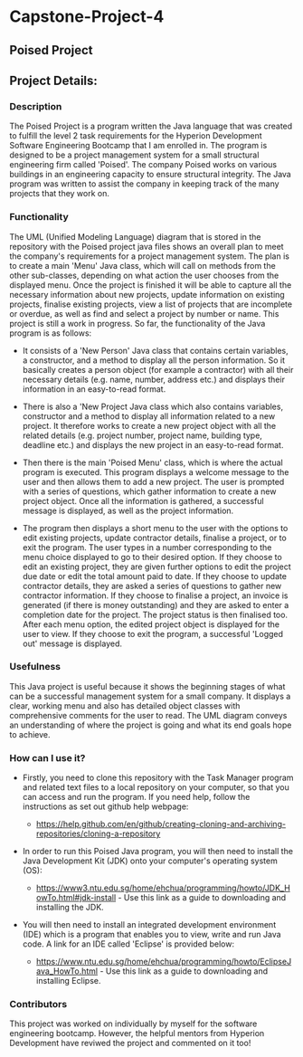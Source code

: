 # Capstone-Project-4
## Poised Project
## Project Details:
### Description
The Poised Project is a program written the Java language that was created to fulfill the level 2 task requirements for the Hyperion Development Software Engineering Bootcamp 
that I am enrolled in. The program is designed to be a project management system for a small structural engineering firm called 'Poised'. The company Poised works on various buildings in an engineering capacity to ensure
structural integrity. The Java program was written to assist the company in keeping track of the many projects that they work on. 

### Functionality
The UML (Unified Modeling Language) diagram that is stored in the repository with the Poised project java files shows an overall plan to meet the company's requirements for a project
management system. The plan is to create a main 'Menu' Java class, which will call on methods from the other sub-classes, depending on what action the user chooses from the displayed menu.
Once the project is finished it will be able to capture all the necessary information about new projects, update information on existing projects, finalise existing projects, 
view a list of projects that are incomplete or overdue, as well as find and select a project by number or name. This project is still a work in progress. So far, the functionality of
the Java program is as follows:

* It consists of a 'New Person' Java class that contains certain variables, a constructor, and a method to display all the person information. So it basically creates a person
object (for example a contractor) with all their necessary details (e.g. name, number, address etc.) and displays their information in an easy-to-read format.

* There is also a 'New Project Java class which also contains variables, constructor and a method to display all information related to a new project. It therefore works to create
a new project object with all the related details (e.g. project number, project name, building type, deadline etc.) and displays the new project in an easy-to-read format.

* Then there is the main 'Poised Menu' class, which is where the actual program is executed. This program displays a welcome message to the user and then allows them to add a new project.
The user is prompted with a series of questions, which gather information to create a new project object. Once all the information is gathered, a successful message is displayed,
as well as the project information. 

* The program then displays a short menu to the user with the options to edit existing projects, update contractor details, finalise a project, or to exit the program.
The user types in a number corresponding to the menu choice displayed to go to their desired option. If they choose to edit an existing project, they are given further options
to edit the project due date or edit the total amount paid to date. If they choose to update contractor details, they are asked a series of questions to gather new contractor information.
If they choose to finalise a project, an invoice is generated (if there is money outstanding) and they are asked to enter a completion date for the project. The project status is then finalised too.
After each menu option, the edited project object is displayed for the user to view. If they choose to exit the program, a successful 'Logged out' message is displayed.

### Usefulness
This Java project is useful because it shows the beginning stages of what can be a successful management system for a small company. It displays a clear, working menu and also 
has detailed object classes with comprehensive comments for the user to read. The UML diagram conveys an understanding of where the project is going and what its end goals hope to achieve.

### How can I use it?
* Firstly, you need to clone this repository with the Task Manager program and related text files to a local repository on your computer, so that you can access and run the program.
If you need help, follow the instructions as set out github help webpage: 

  * https://help.github.com/en/github/creating-cloning-and-archiving-repositories/cloning-a-repository

* In order to run this Poised Java program, you will then need to install the Java Development Kit (JDK) onto your computer's operating system (OS):

  * https://www3.ntu.edu.sg/home/ehchua/programming/howto/JDK_HowTo.html#jdk-install   - Use this link as a guide to downloading and installing the JDK.

* You will then need to install an integrated development environment (IDE) which is a program that enables you to view, write and run Java code. A link for an IDE called 'Eclipse'
is provided below:

  * https://www.ntu.edu.sg/home/ehchua/programming/howto/EclipseJava_HowTo.html   - Use this link as a guide to downloading and installing Eclipse.

### Contributors
This project was worked on individually by myself for the software engineering bootcamp. However, the helpful mentors from Hyperion Development have reviwed the project and 
commented on it too!
